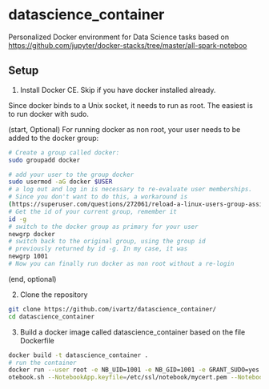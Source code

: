 # datascience_container
Personalized Docker environment for Data Science tasks based on
https://github.com/jupyter/docker-stacks/tree/master/all-spark-noteboo

## Setup

1. Install Docker CE. Skip if you have
docker installed already. 

Since docker binds to a Unix socket, 
it needs to run as root.
The easiest is to run docker with sudo.

(start, Optional)
For running docker as non root,
your user needs to be added to the
docker group:
```bash
# Create a group called docker:
sudo groupadd docker

# add your user to the group docker
sudo usermod -aG docker $USER
# a log out and log in is necessary to re-evaluate user memberships.
# Since you don't want to do this, a workaround is 
(https://superuser.com/questions/272061/reload-a-linux-users-group-assignments-without-logging-out)
# Get the id of your current group, remember it
id -g
# switch to the docker group as primary for your user
newgrp docker
# switch back to the original group, using the group id 
# previously returned by id -g. In my case, it was
newgrp 1001
# Now you can finally run docker as non root without a re-login
```
(end, optional)

2. Clone the repository
```bash
git clone https://github.com/ivartz/datascience_container/
cd datascience_container
```

3. Build a docker image called datascience_container
based on the file Dockerfile
```bash
docker build -t datascience_container .
# run the container
docker run --user root -e NB_UID=1001 -e NB_GID=1001 -e GRANT_SUDO=yes -v /home/loek/.jupyter:/etc/ssl/notebook -v /media/loek/HD/Cyborg:/home/jovyan/work -p 9999:8888 jupyter/all-spark-notebook start-n
otebook.sh --NotebookApp.keyfile=/etc/ssl/notebook/mycert.pem --NotebookApp.certfile=/etc/ssl/notebook/mycert.pem --NotebookApp.password='sha1:832eed7478e2:4f26774c296b0cb8fa950c11edc8a42e43ead533'
